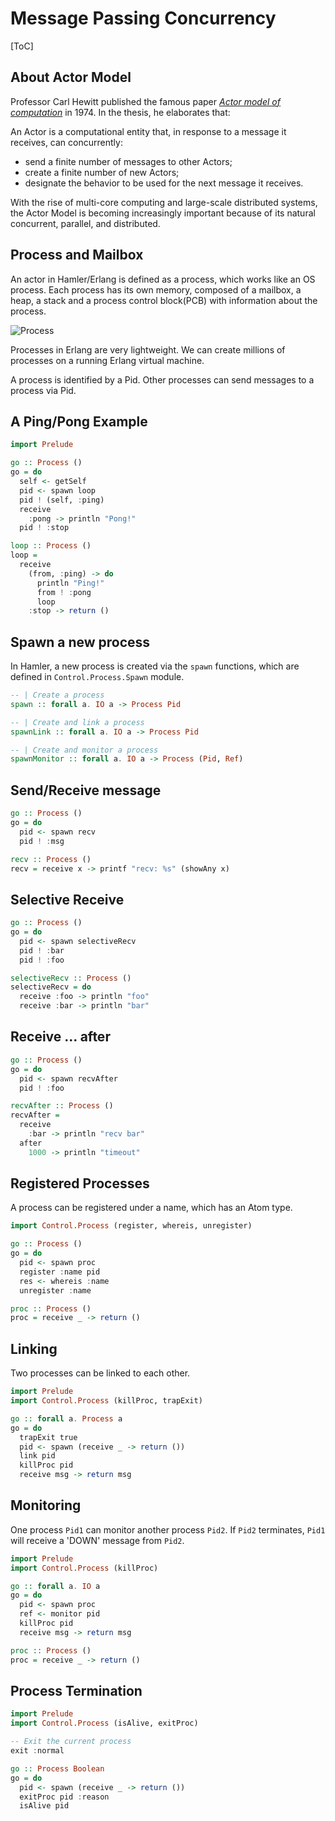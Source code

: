 # Message Passing Concurrency

[ToC]

## About Actor Model

Professor Carl Hewitt published the famous paper [*Actor model of computation*](https://arxiv.org/vc/arxiv/papers/1008/1008.1459v8.pdf) in 1974. In the thesis, he elaborates that:

An Actor is a computational entity that, in response to a message it receives, can concurrently:

- send a finite number of messages to other Actors;
- create a finite number of new Actors;
- designate the behavior to be used for the next message it receives.

With the rise of multi-core computing and large-scale distributed systems, the Actor Model is becoming increasingly important because of its natural concurrent, parallel, and distributed.

## Process and Mailbox

An actor in Hamler/Erlang is defined as a process, which works like an OS process. Each process has its own memory, composed of a mailbox, a heap, a stack and a process control block(PCB) with information about the process.

![Process](https://www.hamler-lang.org/images/process@1x.png)

Processes in Erlang are very lightweight. We can create millions of processes on a running Erlang virtual machine.

A process is identified by a Pid. Other processes can send messages to a process via Pid.

## A Ping/Pong Example

```haskell
import Prelude

go :: Process ()
go = do
  self <- getSelf
  pid <- spawn loop
  pid ! (self, :ping)
  receive
    :pong -> println "Pong!"
  pid ! :stop

loop :: Process ()
loop =
  receive
    (from, :ping) -> do
      println "Ping!"
      from ! :pong
      loop
    :stop -> return ()
```

## Spawn a new process

In Hamler, a new process is created via the `spawn` functions, which are defined in `Control.Process.Spawn` module.

```haskell
-- | Create a process
spawn :: forall a. IO a -> Process Pid

-- | Create and link a process
spawnLink :: forall a. IO a -> Process Pid

-- | Create and monitor a process
spawnMonitor :: forall a. IO a -> Process (Pid, Ref)
```

## Send/Receive message

```haskell
go :: Process ()
go = do
  pid <- spawn recv
  pid ! :msg

recv :: Process ()
recv = receive x -> printf "recv: %s" (showAny x)
```

## Selective Receive

```haskell
go :: Process ()
go = do
  pid <- spawn selectiveRecv
  pid ! :bar
  pid ! :foo

selectiveRecv :: Process ()
selectiveRecv = do
  receive :foo -> println "foo"
  receive :bar -> println "bar"
```

## Receive ... after

```haskell
go :: Process ()
go = do
  pid <- spawn recvAfter
  pid ! :foo

recvAfter :: Process ()
recvAfter =
  receive
    :bar -> println "recv bar"
  after
    1000 -> println "timeout"
```

## Registered Processes

A process can be registered under a name, which has an Atom type.

```haskell
import Control.Process (register, whereis, unregister)

go :: Process ()
go = do
  pid <- spawn proc
  register :name pid
  res <- whereis :name
  unregister :name

proc :: Process ()
proc = receive _ -> return ()
```

## Linking

Two processes can be linked to each other.

```haskell
import Prelude
import Control.Process (killProc, trapExit)

go :: forall a. Process a
go = do
  trapExit true
  pid <- spawn (receive _ -> return ())
  link pid
  killProc pid
  receive msg -> return msg
```

## Monitoring

One process `Pid1` can monitor another process `Pid2`. If `Pid2` terminates,  `Pid1` will receive a 'DOWN' message from `Pid2`.

```haskell
import Prelude
import Control.Process (killProc)

go :: forall a. IO a
go = do
  pid <- spawn proc
  ref <- monitor pid
  killProc pid
  receive msg -> return msg

proc :: Process ()
proc = receive _ -> return ()
```

## Process Termination

```haskell
import Prelude
import Control.Process (isAlive, exitProc)

-- Exit the current process
exit :normal

go :: Process Boolean
go = do
  pid <- spawn (receive _ -> return ())
  exitProc pid :reason
  isAlive pid
```

